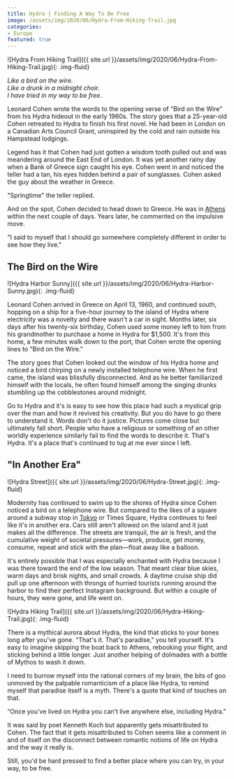 ```yaml
---
title: Hydra | Finding A Way To Be Free
image: /assets/img/2020/06/Hydra-From-Hiking-Trail.jpg
categories:
- Europe
featured: true
---
```


![Hydra From Hiking Trail]({{ site.url }}/assets/img/2020/06/Hydra-From-Hiking-Trail.jpg){: .img-fluid}

_Like a bird on the wire.  
Like a drunk in a midnight choir.  
I have tried in my way to be free_.

Leonard Cohen wrote the words to the opening verse of "Bird on the Wire" from his Hydra hideout in the early 1960s. The story goes that a 25-year-old Cohen retreated to Hydra to finish his first novel. He had been in London on a Canadian Arts Council Grant, uninspired by the cold and rain outside his Hampstead lodgings.  

<!-- more -->

Legend has it that Cohen had just gotten a wisdom tooth pulled out and was meandering around the East End of London. It was yet another rainy day when a Bank of Greece sign caught his eye. Cohen went in and noticed the teller had a tan, his eyes hidden behind a pair of sunglasses. Cohen asked the guy about the weather in Greece. 

"Springtime" the teller replied. 

And on the spot, Cohen decided to head down to Greece. He was in [Athens](https://withoutapath.com/athens-food-tour/) within the next couple of days. Years later, he commented on the impulsive move.

"I said to myself that I should go somewhere completely different in order to see how they live."

## The Bird on the Wire

![Hydra Harbor Sunny]({{ site.url }}/assets/img/2020/06/Hydra-Harbor-Sunny.jpg){: .img-fluid}

Leonard Cohen arrived in Greece on April 13, 1960, and continued south, hopping on a ship for a five-hour journey to the island of Hydra where electricity was a novelty and there wasn't a car in sight. Months later, six days after his twenty-six birthday, Cohen used some money left to him from his grandmother to purchase a home in Hydra for $1,500. It's from this home, a few minutes walk down to the port, that Cohen wrote the opening lines to "Bird on the Wire."

The story goes that Cohen looked out the window of his Hydra home and noticed a bird chirping on a newly installed telephone wire. When he first came, the island was blissfully disconnected. And as he better familiarized himself with the locals, he often found himself among the singing drunks stumbling up the cobblestones around midnight.

Go to Hydra and it's is easy to see how this place had such a mystical grip over the man and how it revived his creativity. But you do have to go there to understand it. Words don't do it justice. Pictures come close but ultimately fall short. People who have a religious or something of an other worldly experience similarly fail to find the words to describe it. That's Hydra. It's a place that's continued to tug at me ever since I left.

## "In Another Era"

![Hydra Street]({{ site.url }}/assets/img/2020/06/Hydra-Street.jpg){: .img-fluid}

Modernity has continued to swim up to the shores of Hydra since Cohen noticed a bird on a telephone wire. But compared to the likes of a square around a subway stop in [Tokyo](https://withoutapath.com/tokyo-bike/) or Times Square, Hydra continues to feel like it's in another era. Cars still aren't allowed on the island and it just makes all the difference. The streets are tranquil, the air is fresh, and the cumulative weight of societal pressures––work, produce, get money, consume, repeat and stick with the plan––float away like a balloon.

It's entirely possible that I was especially enchanted with Hydra because I was there toward the end of the low season. That meant clear blue skies, warm days and brisk nights, and small crowds. A daytime cruise ship did pull up one afternoon with throngs of hurried tourists running around the harbor to find their perfect Instagram background. But within a couple of hours, they were gone, and life went on.

![Hydra Hiking Trail]({{ site.url }}/assets/img/2020/06/Hydra-Hiking-Trail.jpg){: .img-fluid}

There is a mythical aurora about Hydra, the kind that sticks to your bones long after you've gone. "That's it. That's paradise," you tell yourself. It's easy to imagine skipping the boat back to Athens, rebooking your flight, and sticking behind a little longer. Just another helping of dolmades with a bottle of Mythos to wash it down.

I need to burrow myself into the rational corners of my brain, the bits of goo unmoved by the palpable romanticism of a place like Hydra, to remind myself that paradise itself is a myth. There's a quote that kind of touches on that.

“Once you’ve lived on Hydra you can’t live anywhere else, including Hydra." 

It was said by poet Kenneth Koch but apparently gets misattributed to Cohen. The fact that it gets misattributed to Cohen seems like a comment in and of itself on the disconnect between romantic notions of life on Hydra and the way it really is.

Still, you'd be hard pressed to find a better place where you can try, in your way, to be free.

